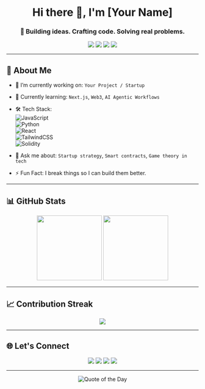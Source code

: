 <!-- PROFILE README START -->

<h1 align="center">Hi there 👋, I'm [Your Name]</h1>
<h3 align="center">🚀 Building ideas. Crafting code. Solving real problems.</h3>

<p align="center">
  <img src="https://img.shields.io/badge/Code-Creator-blue?style=for-the-badge&logo=codeforces&logoColor=white"/>
  <img src="https://img.shields.io/badge/Open%20Source-Lover-9cf?style=for-the-badge&logo=github"/>
  <img src="https://img.shields.io/badge/Stack%20Overflow-Trusted-orange?style=for-the-badge&logo=stackoverflow"/>
  <img src="https://img.shields.io/badge/Currently-Learning-yellowgreen?style=for-the-badge&logo=leetcode"/>
</p>

---

## 🧠 About Me

- 🔭 I’m currently working on: `Your Project / Startup`
- 🌱 Currently learning: `Next.js`, `Web3`, `AI Agentic Workflows`
- 🛠️ Tech Stack:  
  ![JavaScript](https://img.shields.io/badge/-JavaScript-black?style=flat-square&logo=javascript)  
  ![Python](https://img.shields.io/badge/-Python-FFD43B?style=flat-square&logo=python&logoColor=blue)  
  ![React](https://img.shields.io/badge/-React-61DAFB?style=flat-square&logo=react&logoColor=black)  
  ![TailwindCSS](https://img.shields.io/badge/-TailwindCSS-06B6D4?style=flat-square&logo=tailwind-css&logoColor=white)  
  ![Solidity](https://img.shields.io/badge/-Solidity-363636?style=flat-square&logo=solidity)  

- 💬 Ask me about: `Startup strategy`, `Smart contracts`, `Game theory in tech`
- ⚡ Fun Fact: I break things so I can build them better.

---

## 📊 GitHub Stats

<div align="center">
  <img height="170" src="https://github-readme-stats.vercel.app/api?username=yourusername&show_icons=true&theme=tokyonight&hide_border=true&count_private=true" />
  <img height="170" src="https://github-readme-stats.vercel.app/api/top-langs/?username=yourusername&layout=compact&theme=tokyonight&hide_border=true"/>
</div>

---

## 📈 Contribution Streak

<p align="center">
  <img src="https://github-readme-streak-stats.herokuapp.com/?user=yourusername&theme=radical&hide_border=true" />
</p>

---

## 🌐 Let's Connect

<p align="center">
  <a href="https://yourwebsite.com"><img src="https://img.shields.io/badge/-Portfolio-000?style=for-the-badge&logo=firefox-browser&logoColor=white"/></a>
  <a href="https://linkedin.com/in/yourusername"><img src="https://img.shields.io/badge/-LinkedIn-0077B5?style=for-the-badge&logo=linkedin&logoColor=white"/></a>
  <a href="mailto:youremail@example.com"><img src="https://img.shields.io/badge/-Email-EA4335?style=for-the-badge&logo=gmail&logoColor=white"/></a>
  <a href="https://twitter.com/yourhandle"><img src="https://img.shields.io/badge/-Twitter-1DA1F2?style=for-the-badge&logo=twitter&logoColor=white"/></a>
</p>

---

<p align="center">
  <img src="https://quotes-github-readme.vercel.app/api?type=horizontal&theme=tokyonight" alt="Quote of the Day" />
</p>

<!-- PROFILE README END -->
